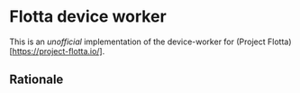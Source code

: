 # Flotta device worker


This is an _unofficial_ implementation of the device-worker for (Project Flotta)[https://project-flotta.io/].

## Rationale



